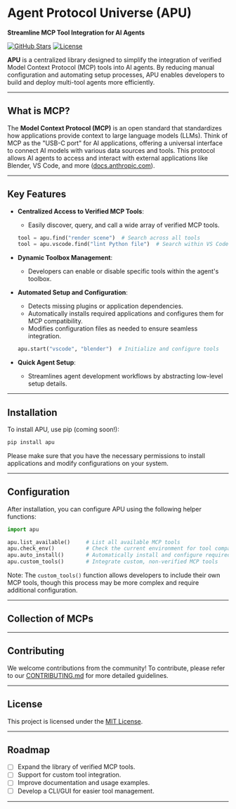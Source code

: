 # Agent Protocol Universe (APU)

**Streamline MCP Tool Integration for AI Agents**

[![GitHub Stars](https://img.shields.io/github/stars/mzguntalan/agent-protocol-universe?style=social)](https://github.com/mzguntalan/agent-protocol-universe/stargazers)
[![License](https://img.shields.io/github/license/mzguntalan/agent-protocol-universe)](LICENSE)

**APU** is a centralized library designed to simplify the integration of verified Model Context Protocol (MCP) tools into AI agents. By reducing manual configuration and automating setup processes, APU enables developers to build and deploy multi-tool agents more efficiently.

---

## What is MCP?

The **Model Context Protocol (MCP)** is an open standard that standardizes how applications provide context to large language models (LLMs). Think of MCP as the "USB-C port" for AI applications, offering a universal interface to connect AI models with various data sources and tools. This protocol allows AI agents to access and interact with external applications like Blender, VS Code, and more ([docs.anthropic.com](https://docs.anthropic.com/en/docs/agents-and-tools/mcp?utm_source=chatgpt.com)).

---

## Key Features

* **Centralized Access to Verified MCP Tools**:
  
  * Easily discover, query, and call a wide array of verified MCP tools.

  ```python
  tool = apu.find("render scene")  # Search across all tools
  tool = apu.vscode.find("lint Python file")  # Search within VS Code tools
  ```

* **Dynamic Toolbox Management**:
  
  * Developers can enable or disable specific tools within the agent's toolbox.

* **Automated Setup and Configuration**:

  * Detects missing plugins or application dependencies.
  * Automatically installs required applications and configures them for MCP compatibility.
  * Modifies configuration files as needed to ensure seamless integration.

  ```python
  apu.start("vscode", "blender")  # Initialize and configure tools
  ```

* **Quick Agent Setup**:
  * Streamlines agent development workflows by abstracting low-level setup details.

---

## Installation

To install APU, use pip (coming soon!):

```bash
pip install apu
```

Please make sure that you have the necessary permissions to install applications and modify configurations on your system.

---

## Configuration

After installation, you can configure APU using the following helper functions:

```python
import apu

apu.list_available()     # List all available MCP tools
apu.check_env()          # Check the current environment for tool compatibility
apu.auto_install()       # Automatically install and configure required tools
apu.custom_tools()       # Integrate custom, non-verified MCP tools
```

Note: The `custom_tools()` function allows developers to include their own MCP tools, though this process may be more complex and require additional configuration.

---

## Collection of MCPs




---

## Contributing

We welcome contributions from the community! To contribute, please refer to our [CONTRIBUTING.md](CONTRIBUTING.md) for more detailed guidelines.

---

## License

This project is licensed under the [MIT License](LICENSE).

---

## Roadmap

* [ ] Expand the library of verified MCP tools.
* [ ] Support for custom tool integration.
* [ ] Improve documentation and usage examples.
* [ ] Develop a CLI/GUI for easier tool management.

---

<!--## Community

Join our community to stay updated and collaborate:

* [GitHub Discussions](https://github.com/mzguntalan/agent-protocol-universe/discussions)

We encourage open discussions, feedback, and collaboration to improve APU.-->
